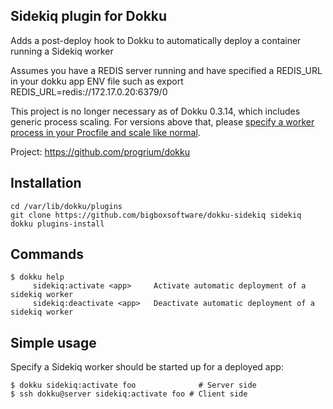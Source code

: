 Sidekiq plugin for Dokku
----------------------

Adds a post-deploy hook to Dokku to automatically deploy a container running a Sidekiq worker 

Assumes you have a REDIS server running and have specified a REDIS_URL in your dokku app ENV file such as
export REDIS_URL=redis://172.17.0.20:6379/0 

This project is no longer necessary as of Dokku 0.3.14, which includes generic process scaling. For versions above that, please [specify a worker process in your Procfile and scale like normal](http://dokku.viewdocs.io/dokku/deployment/buildpacks/#specifying-commands-via-procfile).

Project: https://github.com/progrium/dokku

Installation
------------
```
cd /var/lib/dokku/plugins
git clone https://github.com/bigboxsoftware/dokku-sidekiq sidekiq
dokku plugins-install
```

Commands
--------
```
$ dokku help
     sidekiq:activate <app>     Activate automatic deployment of a sidekiq worker 
     sidekiq:deactivate <app>   Deactivate automatic deployment of a sidekiq worker
```

Simple usage
------------

Specify a Sidekiq worker should be started up for a deployed app:
```
$ dokku sidekiq:activate foo              # Server side
$ ssh dokku@server sidekiq:activate foo # Client side



